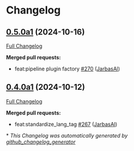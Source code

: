 # Changelog

## [0.5.0a1](https://github.com/OpenVoiceOS/ovos-plugin-manager/tree/0.5.0a1) (2024-10-16)

[Full Changelog](https://github.com/OpenVoiceOS/ovos-plugin-manager/compare/0.4.0a1...0.5.0a1)

**Merged pull requests:**

- feat:pipeline plugin factory [\#270](https://github.com/OpenVoiceOS/ovos-plugin-manager/pull/270) ([JarbasAl](https://github.com/JarbasAl))

## [0.4.0a1](https://github.com/OpenVoiceOS/ovos-plugin-manager/tree/0.4.0a1) (2024-10-12)

[Full Changelog](https://github.com/OpenVoiceOS/ovos-plugin-manager/compare/0.3.1...0.4.0a1)

**Merged pull requests:**

- feat:standardize\_lang\_tag [\#267](https://github.com/OpenVoiceOS/ovos-plugin-manager/pull/267) ([JarbasAl](https://github.com/JarbasAl))



\* *This Changelog was automatically generated by [github_changelog_generator](https://github.com/github-changelog-generator/github-changelog-generator)*
